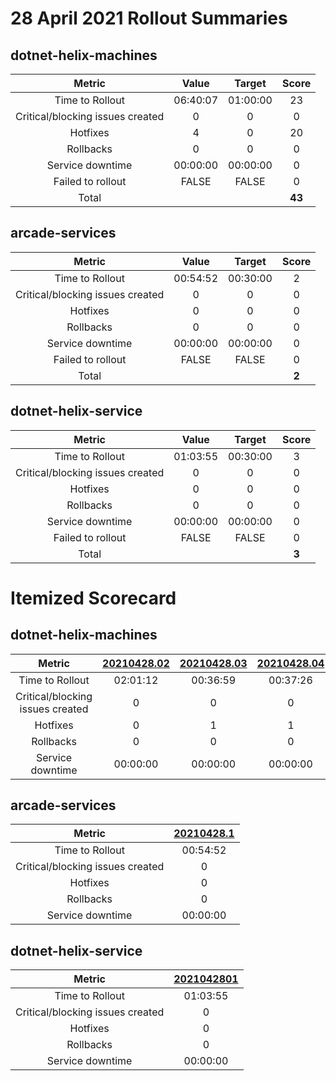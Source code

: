 # 28 April 2021 Rollout Summaries

## dotnet-helix-machines

|              Metric              |   Value  |  Target  |   Score   |
|:--------------------------------:|:--------:|:--------:|:---------:|
| Time to Rollout                  | 06:40:07 | 01:00:00 |     23     |
| Critical/blocking issues created |     0    |    0     |     0     |
| Hotfixes                         |     4    |    0     |     20     |
| Rollbacks                        |     0    |    0     |     0     |
| Service downtime                 | 00:00:00 | 00:00:00 |     0     |
| Failed to rollout                |   FALSE  |   FALSE  |     0     |
| Total                            |          |          |   **43**   |


## arcade-services

|              Metric              |   Value  |  Target  |   Score   |
|:--------------------------------:|:--------:|:--------:|:---------:|
| Time to Rollout                  | 00:54:52 | 00:30:00 |     2     |
| Critical/blocking issues created |     0    |    0     |     0     |
| Hotfixes                         |     0    |    0     |     0     |
| Rollbacks                        |     0    |    0     |     0     |
| Service downtime                 | 00:00:00 | 00:00:00 |     0     |
| Failed to rollout                |   FALSE  |   FALSE  |     0     |
| Total                            |          |          |   **2**   |


## dotnet-helix-service

|              Metric              |   Value  |  Target  |   Score   |
|:--------------------------------:|:--------:|:--------:|:---------:|
| Time to Rollout                  | 01:03:55 | 00:30:00 |     3     |
| Critical/blocking issues created |     0    |    0     |     0     |
| Hotfixes                         |     0    |    0     |     0     |
| Rollbacks                        |     0    |    0     |     0     |
| Service downtime                 | 00:00:00 | 00:00:00 |     0     |
| Failed to rollout                |   FALSE  |   FALSE  |     0     |
| Total                            |          |          |   **3**   |


# Itemized Scorecard

## dotnet-helix-machines

| Metric | [20210428.02](https://dev.azure.com/dnceng/7ea9116e-9fac-403d-b258-b31fcf1bb293/_build/results?buildId=1111623) | [20210428.03](https://dev.azure.com/dnceng/7ea9116e-9fac-403d-b258-b31fcf1bb293/_build/results?buildId=1112127) | [20210428.04](https://dev.azure.com/dnceng/7ea9116e-9fac-403d-b258-b31fcf1bb293/_build/results?buildId=1112257) | [20210428.05](https://dev.azure.com/dnceng/7ea9116e-9fac-403d-b258-b31fcf1bb293/_build/results?buildId=1112365) | [20210430.02](https://dev.azure.com/dnceng/7ea9116e-9fac-403d-b258-b31fcf1bb293/_build/results?buildId=1115651) |
|:-----:|:-----:|:-----:|:-----:|:-----:|:-----:|
| Time to Rollout | 02:01:12 | 00:36:59 | 00:37:26 | 02:37:40 | 00:46:50 |
| Critical/blocking issues created | 0 | 0 | 0 | 0 | 0 |
| Hotfixes | 0 | 1 | 1 | 1 | 1 |
| Rollbacks | 0 | 0 | 0 | 0 | 0 |
| Service downtime | 00:00:00 | 00:00:00 | 00:00:00 | 00:00:00 | 00:00:00 |


## arcade-services

| Metric | [20210428.1](https://dev.azure.com/dnceng/7ea9116e-9fac-403d-b258-b31fcf1bb293/_build/results?buildId=1112105) |
|:-----:|:-----:|
| Time to Rollout | 00:54:52 |
| Critical/blocking issues created | 0 |
| Hotfixes | 0 |
| Rollbacks | 0 |
| Service downtime | 00:00:00 |


## dotnet-helix-service

| Metric | [2021042801](https://dev.azure.com/dnceng/7ea9116e-9fac-403d-b258-b31fcf1bb293/_build/results?buildId=1112099) |
|:-----:|:-----:|
| Time to Rollout | 01:03:55 |
| Critical/blocking issues created | 0 |
| Hotfixes | 0 |
| Rollbacks | 0 |
| Service downtime | 00:00:00 |

